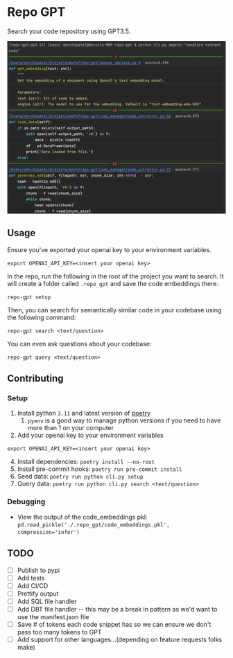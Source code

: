 # Repo GPT
Search your code repository using GPT3.5.

![image](./imgs/example_output.png)

## Usage
Ensure you've exported your openai key to your environment variables.
```shell
export OPENAI_API_KEY=<insert your openai key>
```

In the repo, run the following in the root of the project you want to search.
It will create a folder called `.repo_gpt` and save the code embeddings there.
```shell
repo-gpt setup
```

Then, you can search for semantically similar code in your codebase using the following command:
```shell
repo-gpt search <text/question>
```

You can even ask questions about your codebase:
```shell
repo-gpt query <text/question>
```


## Contributing
### Setup
1. Install python `3.11` and latest version of [poetry](https://python-poetry.org/docs/#installing-with-pipx)
   1. `pyenv` is a good way to manage python versions if you need to have more than 1 on your computer
2. Add your openai key to your environment variables
```shell
export OPENAI_API_KEY=<insert your openai key>
```
4. Install dependencies: `poetry install --no-root`
5. Install pre-commit hooks: `poetry run pre-commit install`
6. Seed data: `poetry run python cli.py setup`
7. Query data: `poetry run python cli.py search <text/question>`

### Debugging
* View the output of the code_embeddings pkl: `pd.read_pickle('./.repo_gpt/code_embeddings.pkl', compression='infer')`

## TODO
* [ ] Publish to pypi
* [ ] Add tests
* [ ] Add CI/CD
* [ ] Prettify output
* [ ] Add SQL file handler
* [ ] Add DBT file handler -- this may be a break in pattern as we'd want to use the manifest.json file
* [ ] Save # of tokens each code snippet has so we can ensure we don't pass too many tokens to GPT
* [ ] Add support for other languages...(depending on feature requests folks make)
